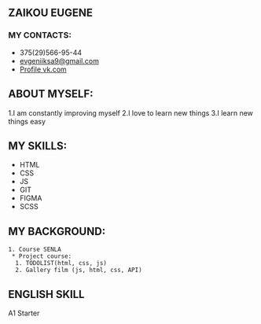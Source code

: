 ## ZAIKOU EUGENE

### MY CONTACTS: 
 * 375(29)566-95-44
 * evgeniiksa9@gmail.com
 * [Profile vk.com](https://vk.com/skailat)

 ## ABOUT MYSELF:

  1.I am constantly improving myself
  2.I love to learn new things
  3.I learn new things easy
  
## MY SKILLS:

  * HTML
  * CSS
  * JS
  * GIT
  * FIGMA
  * SCSS

  ## MY BACKGROUND:
  
    1. Course SENLA
     * Project course:
      1. TODOLIST(html, css, js)
      2. Gallery film (js, html, css, API)

  ## ENGLISH SKILL
  A1 Starter